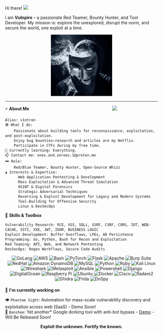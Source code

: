Hi there! <img src="https://media.giphy.com/media/hvRJCLFzcasrR4ia7z/giphy.gif" width="25px"/> </h2>

I am **Vulnpire** – a passionate Red Teamer, Bounty Hunter, and Tool Developer. My mission is: explore the unexplored, disrupt the norm, and secure the world, one exploit at a time.

<p align="center"><img src="https://github.com/Vulnpire/Vulnpire/blob/main/dance.gif?raw=true" width="40%" height="auto" alt="Descriptive Text"></p>

---

<img width="30%" align='right' src="https://github.com/user-attachments/assets/e78e13fd-8c84-4c21-9471-79d5374d4a15">

⚡ **About Me**

    Alias: v1xtron
    🛠 What I do:
        Passionate about building tools for reconnaissance, exploitation, and post-exploitation.
        Enjoy bug bounties—research and articles are my Netflix.
        Participate in CTFs during my free time.
    🧠 Currently learning: Everything.
    📫 Contact me: ones.and.zeroes.1@proton.me
    🕶️ Role:
        Red/Blue Teamer, Bounty Hunter, Open-Source Whizz
    ♟️ Interests & Expertise:
          Web Application Pentesting & Development
          Mass Exploitation & Advanced Threat Simulation
          OSINT & Digital Forensics
          Strategic Adversarial Techniques
          Reversing & Exploit Development for Legacy and Modern Systems
          Tool-Building for Offensive Security
          Linux & DevSecOps

🧩 **Skills & Toolbox**

    Vulnerability Research: RCE, XSS, SQLi, SSRF, CSRF, CORS, IOT, WEB-CACHE, SSTI, XXE, JWT, IDOR, BUSINESS LOGIC
    Exploit Development: Buffer Overflows, LPEs, AD Persistence
    Programming: Go, Python, Bash for Recon and Exploitation
    Red Teaming: API, Web, and Network Pentesting
    DevSecOps: Regex Workflows, Secure Code Audits

<div align="center" style="margin-bottom: 20px;"> <img src="https://img.shields.io/badge/Golang-00ADD8?style=for-the-badge&logo=go&color=black" alt="GoLang"> <img src="https://img.shields.io/badge/AWS-232F3E?style=for-the-badge&logo=amazon-aws&color=black" alt="AWS"> <img src="https://img.shields.io/badge/Bash-4EAA25?style=for-the-badge&logo=gnubash&color=black" alt="Bash"> <img src="https://img.shields.io/badge/PyTorch-EE4C2C?style=for-the-badge&logo=pytorch&color=black" alt="PyTorch"> <img src="https://img.shields.io/badge/Flask-000000?style=for-the-badge&logo=flask&color=black" alt="Flask"> <img src="https://img.shields.io/badge/Apache-D22128?style=for-the-badge&logo=apache&color=black" alt="Apache"> <img src="https://img.shields.io/badge/Burp_Suite-FF7A00?style=for-the-badge&logo=burp-suite&color=black" alt="Burp Suite"> <img src="https://img.shields.io/badge/RedHat-EE0000?style=for-the-badge&logo=redhat&color=black" alt="RedHat"> <img src="https://img.shields.io/badge/Amazon_DynamoDB-4053D6?style=for-the-badge&logo=amazon-dynamodb&color=black" alt="Amazon DynamoDB"> <img src="https://img.shields.io/badge/MySQL-4479A1?style=for-the-badge&logo=mysql&color=black" alt="MySQL"> <img src="https://img.shields.io/badge/Python-3776AB?style=for-the-badge&logo=python&color=black" alt="Python"> <img src="https://img.shields.io/badge/Ruby-CC342D?style=for-the-badge&logo=ruby&color=black" alt="Ruby"> <img src="https://img.shields.io/badge/Kali_Linux-557C94?style=for-the-badge&logo=kalilinux&color=black" alt="Kali Linux"> <img src="https://img.shields.io/badge/Wireshark-1679A7?style=for-the-badge&logo=wireshark&color=black" alt="Wireshark"> <img src="https://img.shields.io/badge/Metasploit-ED1C24?style=for-the-badge&logo=metasploit&color=black" alt="Metasploit"> <img src="https://img.shields.io/badge/Ansible-EE0000?style=for-the-badge&logo=ansible&color=black" alt="Ansible"> <img src="https://img.shields.io/badge/Powershell-5391FE?style=for-the-badge&logo=powershell&color=black" alt="Powershell"> <img src="https://img.shields.io/badge/Django-092E20?style=for-the-badge&logo=django&color=black" alt="Django"> <img src="https://img.shields.io/badge/DigitalOcean-0080FF?style=for-the-badge&logo=digitalocean&color=black" alt="DigitalOcean"> <img src="https://img.shields.io/badge/Raspberry_Pi-A22846?style=for-the-badge&logo=raspberry-pi&color=black" alt="Raspberry Pi"> <img src="https://img.shields.io/badge/Ubuntu-E95420?style=for-the-badge&logo=ubuntu&color=black" alt="Ubuntu"> <img src="https://img.shields.io/badge/Docker-2496ED?style=for-the-badge&logo=docker&color=black" alt="Docker"> <img src="https://img.shields.io/badge/Cisco-1BA0D7?style=for-the-badge&logo=cisco&color=black" alt="Cisco"> <img src="https://img.shields.io/badge/Radare2-3F3F3F?style=for-the-badge&logo=radare2&color=black" alt="Radare2"> <img src="https://img.shields.io/badge/Ghidra-FF0000?style=for-the-badge&logo=ghidra&color=black" alt="Ghidra"> <img src="https://img.shields.io/badge/Frida-2E2E2E?style=for-the-badge&logo=frida&color=black" alt="Frida"> <img src="https://img.shields.io/badge/DnSpy-2C3E50?style=for-the-badge&logo=dnspy&color=black" alt="DnSpy"> </div> 
  
  🚀 **I'm currently working on**</h2>

👁️ `Phantom Sight`: Automation for mass-scale vulnerability discovery and exploitation across web (SaaS) - Demo Soon!      
🎯 `Banshee`: Yet another* Google dorking tool with anti-bot bypass - [Demo](https://asciinema.org/a/rDPxFJH7BYVfdnafXkiRi3sta) - Will Be Released Soon!     

<p align="center"> <b>Exploit the unknown. Fortify the known.</b> </p>
